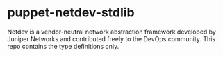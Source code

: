puppet-netdev-stdlib
====================

Netdev is a vendor-neutral network abstraction framework developed by Juniper Networks and contributed freely to the DevOps community.  This repo contains the type definitions only.